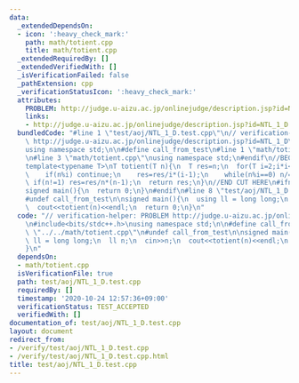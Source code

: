 ```yaml
---
data:
  _extendedDependsOn:
  - icon: ':heavy_check_mark:'
    path: math/totient.cpp
    title: math/totient.cpp
  _extendedRequiredBy: []
  _extendedVerifiedWith: []
  _isVerificationFailed: false
  _pathExtension: cpp
  _verificationStatusIcon: ':heavy_check_mark:'
  attributes:
    PROBLEM: http://judge.u-aizu.ac.jp/onlinejudge/description.jsp?id=NTL_1_D
    links:
    - http://judge.u-aizu.ac.jp/onlinejudge/description.jsp?id=NTL_1_D
  bundledCode: "#line 1 \"test/aoj/NTL_1_D.test.cpp\"\n// verification-helper: PROBLEM\
    \ http://judge.u-aizu.ac.jp/onlinejudge/description.jsp?id=NTL_1_D\n\n#include<bits/stdc++.h>\n\
    using namespace std;\n\n#define call_from_test\n#line 1 \"math/totient.cpp\"\n\
    \n#line 3 \"math/totient.cpp\"\nusing namespace std;\n#endif\n//BEGIN CUT HERE\n\
    template<typename T>\nT totient(T n){\n  T res=n;\n  for(T i=2;i*i<=n;i++){\n\
    \    if(n%i) continue;\n    res=res/i*(i-1);\n    while(n%i==0) n/=i;\n  }\n \
    \ if(n!=1) res=res/n*(n-1);\n  return res;\n}\n//END CUT HERE\n#ifndef call_from_test\n\
    signed main(){\n  return 0;\n}\n#endif\n#line 8 \"test/aoj/NTL_1_D.test.cpp\"\n\
    #undef call_from_test\n\nsigned main(){\n  using ll = long long;\n  ll n;\n  cin>>n;\n\
    \  cout<<totient(n)<<endl;\n  return 0;\n}\n"
  code: "// verification-helper: PROBLEM http://judge.u-aizu.ac.jp/onlinejudge/description.jsp?id=NTL_1_D\n\
    \n#include<bits/stdc++.h>\nusing namespace std;\n\n#define call_from_test\n#include\
    \ \"../../math/totient.cpp\"\n#undef call_from_test\n\nsigned main(){\n  using\
    \ ll = long long;\n  ll n;\n  cin>>n;\n  cout<<totient(n)<<endl;\n  return 0;\n\
    }\n"
  dependsOn:
  - math/totient.cpp
  isVerificationFile: true
  path: test/aoj/NTL_1_D.test.cpp
  requiredBy: []
  timestamp: '2020-10-24 12:57:36+09:00'
  verificationStatus: TEST_ACCEPTED
  verifiedWith: []
documentation_of: test/aoj/NTL_1_D.test.cpp
layout: document
redirect_from:
- /verify/test/aoj/NTL_1_D.test.cpp
- /verify/test/aoj/NTL_1_D.test.cpp.html
title: test/aoj/NTL_1_D.test.cpp
---
```

